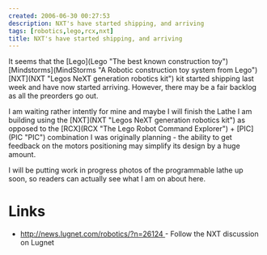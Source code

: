 ```yaml
---
created: 2006-06-30 00:27:53
description: NXT's have started shipping, and arriving
tags: [robotics,lego,rcx,nxt]
title: NXT's have started shipping, and arriving
---
```

 <p>
  It seems that the
  [Lego](Lego "The best known construction toy")
  [Mindstorms](MindStorms "A Robotic construction toy system from Lego")
  [NXT](NXT "Legos NeXT generation robotics kit")
  kit started shipping last week and have now started arriving. However, there may be a fair backlog as all the preorders go out.
 </p>
 <p>
  I am waiting rather intently for mine and maybe I will finish the Lathe I am building using the
  [NXT](NXT "Legos NeXT generation robotics kit")
  as opposed to the
  [RCX](RCX "The Lego Robot Command Explorer")
  +
  [PIC](PIC "PIC")
  combination I was originally planning - the ability to get feedback on the motors positioning may simplify its design by a huge amount.
 </p>
 <p>
  I will be putting work in progress photos of the programmable lathe up soon, so readers can actually see what I am on about here.
 </p>
 <h1 id="Links">Links</h1>
 <ul>
  <li>
   <a href="http://news.lugnet.com/robotics/?n=26124" >
    http://news.lugnet.com/robotics/?n=26124
   </a>
   - Follow the NXT discussion on Lugnet
  </li>
 </ul>
